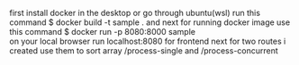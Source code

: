 first install docker in the desktop or go through ubuntu(wsl) run this command $ docker build -t sample .
and next for running docker image use this command $ docker run -p 8080:8000 sample  
on your local browser run localhost:8080 for frontend next for two routes i created use them to sort array /process-single and /process-concurrent 
